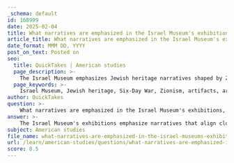 ```yaml
---
_schema: default
id: 168999
date: 2025-02-04
title: What narratives are emphasized in the Israel Museum's exhibitions, particularly regarding Jewish heritage?
article_title: What narratives are emphasized in the Israel Museum's exhibitions, particularly regarding Jewish heritage?
date_format: MMM DD, YYYY
post_on_text: Posted on
seo:
  title: QuickTakes | American studies
  page_description: >-
    The Israel Museum emphasizes Jewish heritage narratives shaped by Zionist perspectives, particularly through its extensive collection of archaeological artifacts and the ideological context surrounding its exhibitions.
  page_keywords: >-
    Israel Museum, Jewish heritage, Six-Day War, Zionism, artifacts, archaeology, historical narrative, ideologies, exhibitions, cultural representation
author: QuickTakes
question: >-
    What narratives are emphasized in the Israel Museum's exhibitions, particularly regarding Jewish heritage?
answer: >-
    The Israel Museum's exhibitions emphasize narratives that align closely with Jewish heritage, particularly following the events of the Six-Day War in 1967. This focus reflects a broader ideological framework that supports Zionist perspectives and the historical significance of the Jewish connection to the land of Israel.\n\n1. **Jewish Heritage Emphasis**: The museum showcases artifacts that highlight Jewish history and culture, presenting them as central to the narrative of the region. The exhibitions are designed to convey the story of the ancient Land of Israel, with a particular focus on biblical and Holy Land archaeology. This is evident in the museum's Archaeology Wing, which is noted for housing the most extensive collection of such artifacts globally.\n\n2. **Artifact Arrangement and Description**: The arrangement and description of artifacts within the museum are not neutral; they are strategically designed to reinforce specific narratives. For instance, while the museum does include objects from neighboring cultures, the emphasis is placed on artifacts of Jewish origin. This selective presentation serves to construct a historical narrative that prioritizes Jewish experiences and contributions to the region's history.\n\n3. **Political and Ideological Context**: The Israel Museum's exhibitions reflect the political and ideological contexts of their time, particularly in the aftermath of the Israeli occupation of East Jerusalem. The displacement of the Palestine Archaeological Museum by the Israel Museum illustrates a shift in focus towards a narrative that supports Jewish claims to the land, often at the expense of other cultural narratives.\n\n4. **Exhibition as Ideological Work**: The exhibitions are recognized as ideological constructs that aim to persuade visitors towards a specific understanding of the past. This non-neutrality is a critical aspect of how history is presented in the museum, influencing public perception and understanding of Jewish heritage and its significance in the broader historical context.\n\nIn summary, the Israel Museum emphasizes Jewish heritage through a carefully curated selection of artifacts and narratives that align with Zionist ideology, reflecting the complex interplay of history, politics, and cultural representation in its exhibitions.
subject: American studies
file_name: what-narratives-are-emphasized-in-the-israel-museums-exhibitions-particularly-regarding-jewish-heritage.md
url: /learn/american-studies/questions/what-narratives-are-emphasized-in-the-israel-museums-exhibitions-particularly-regarding-jewish-heritage
score: 8.5
---
```


&nbsp;